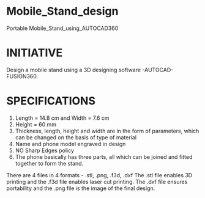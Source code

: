 # Mobile_Stand_design
Portable Mobile_Stand_using_AUTOCAD360

# INITIATIVE
Design a mobile stand using a 3D designing software -AUTOCAD-FUSION360.

# SPECIFICATIONS

1. Length = 14.8 cm and Width = 7.6 cm  
2. Height = 60 mm  
3. Thickness, length, height and width are in the form of parameters, which can be changed on the basis of type of material  
4. Name and phone model engraved in design
5. NO Sharp Edges policy
6. The phone basically has three parts, all which can be joined and fitted together to form the stand.

There are 4 files in 4 formats - .stl, .png, .f3d, .dxf
The .stl file enables 3D printing and the .f3d file enables laser cut printing. The .dxf file ensures portability and the .png file is the image of the final design. 

